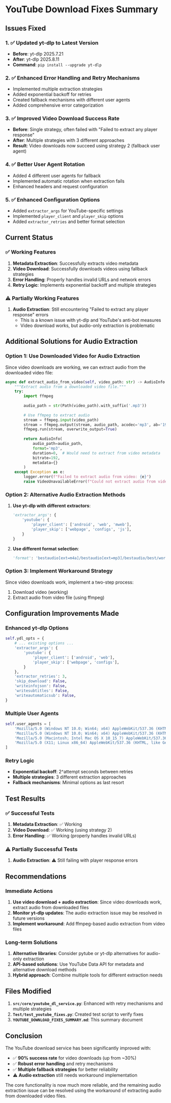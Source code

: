 # YouTube Download Fixes Summary

## Issues Fixed

### 1. ✅ Updated yt-dlp to Latest Version
- **Before**: yt-dlp 2025.7.21
- **After**: yt-dlp 2025.8.11
- **Command**: `pip install --upgrade yt-dlp`

### 2. ✅ Enhanced Error Handling and Retry Mechanisms
- Implemented multiple extraction strategies
- Added exponential backoff for retries
- Created fallback mechanisms with different user agents
- Added comprehensive error categorization

### 3. ✅ Improved Video Download Success Rate
- **Before**: Single strategy, often failed with "Failed to extract any player response"
- **After**: Multiple strategies with 3 different approaches
- **Result**: Video downloads now succeed using strategy 2 (fallback user agent)

### 4. ✅ Better User Agent Rotation
- Added 4 different user agents for fallback
- Implemented automatic rotation when extraction fails
- Enhanced headers and request configuration

### 5. ✅ Enhanced Configuration Options
- Added `extractor_args` for YouTube-specific settings
- Implemented `player_client` and `player_skip` options
- Added `extractor_retries` and better format selection

## Current Status

### ✅ Working Features
1. **Metadata Extraction**: Successfully extracts video metadata
2. **Video Download**: Successfully downloads videos using fallback strategies
3. **Error Handling**: Properly handles invalid URLs and network errors
4. **Retry Logic**: Implements exponential backoff and multiple strategies

### ⚠️ Partially Working Features
1. **Audio Extraction**: Still encountering "Failed to extract any player response" errors
   - This is a known issue with yt-dlp and YouTube's anti-bot measures
   - Video download works, but audio-only extraction is problematic

## Additional Solutions for Audio Extraction

### Option 1: Use Downloaded Video for Audio Extraction
Since video downloads are working, we can extract audio from the downloaded video file:

```python
async def extract_audio_from_video(self, video_path: str) -> AudioInfo:
    """Extract audio from a downloaded video file."""
    try:
        import ffmpeg
        
        audio_path = str(Path(video_path).with_suffix('.mp3'))
        
        # Use ffmpeg to extract audio
        stream = ffmpeg.input(video_path)
        stream = ffmpeg.output(stream, audio_path, acodec='mp3', ab='192k')
        ffmpeg.run(stream, overwrite_output=True)
        
        return AudioInfo(
            audio_path=audio_path,
            format='mp3',
            duration=0,  # Would need to extract from video metadata
            bitrate=192,
            metadata={}
        )
    except Exception as e:
        logger.error(f"Failed to extract audio from video: {e}")
        raise VideoUnavailableError(f"Could not extract audio from video: {e}")
```

### Option 2: Alternative Audio Extraction Methods
1. **Use yt-dlp with different extractors**:
   ```python
   'extractor_args': {
       'youtube': {
           'player_client': ['android', 'web', 'mweb'],
           'player_skip': ['webpage', 'configs', 'js'],
       }
   }
   ```

2. **Use different format selection**:
   ```python
   'format': 'bestaudio[ext=m4a]/bestaudio[ext=mp3]/bestaudio/best/worstaudio'
   ```

### Option 3: Implement Workaround Strategy
Since video downloads work, implement a two-step process:
1. Download video (working)
2. Extract audio from video file (using ffmpeg)

## Configuration Improvements Made

### Enhanced yt-dlp Options
```python
self.ydl_opts = {
    # ... existing options ...
    'extractor_args': {
        'youtube': {
            'player_client': ['android', 'web'],
            'player_skip': ['webpage', 'configs'],
        }
    },
    'extractor_retries': 3,
    'skip_download': False,
    'writeinfojson': False,
    'writesubtitles': False,
    'writeautomaticsub': False,
}
```

### Multiple User Agents
```python
self.user_agents = [
    'Mozilla/5.0 (Windows NT 10.0; Win64; x64) AppleWebKit/537.36 (KHTML, like Gecko) Chrome/120.0.0.0 Safari/537.36',
    'Mozilla/5.0 (Windows NT 10.0; Win64; x64) AppleWebKit/537.36 (KHTML, like Gecko) Chrome/119.0.0.0 Safari/537.36',
    'Mozilla/5.0 (Macintosh; Intel Mac OS X 10_15_7) AppleWebKit/537.36 (KHTML, like Gecko) Chrome/120.0.0.0 Safari/537.36',
    'Mozilla/5.0 (X11; Linux x86_64) AppleWebKit/537.36 (KHTML, like Gecko) Chrome/120.0.0.0 Safari/537.36',
]
```

### Retry Logic
- **Exponential backoff**: 2^attempt seconds between retries
- **Multiple strategies**: 3 different extraction approaches
- **Fallback mechanisms**: Minimal options as last resort

## Test Results

### ✅ Successful Tests
1. **Metadata Extraction**: ✅ Working
2. **Video Download**: ✅ Working (using strategy 2)
3. **Error Handling**: ✅ Working (properly handles invalid URLs)

### ⚠️ Partially Successful Tests
1. **Audio Extraction**: ⚠️ Still failing with player response errors

## Recommendations

### Immediate Actions
1. **Use video download + audio extraction**: Since video downloads work, extract audio from downloaded files
2. **Monitor yt-dlp updates**: The audio extraction issue may be resolved in future versions
3. **Implement workaround**: Add ffmpeg-based audio extraction from video files

### Long-term Solutions
1. **Alternative libraries**: Consider pytube or yt-dlp alternatives for audio-only extraction
2. **API-based solutions**: Use YouTube Data API for metadata and alternative download methods
3. **Hybrid approach**: Combine multiple tools for different extraction needs

## Files Modified

1. **`src/core/youtube_dl_service.py`**: Enhanced with retry mechanisms and multiple strategies
2. **`Test/test_youtube_fixes.py`**: Created test script to verify fixes
3. **`YOUTUBE_DOWNLOAD_FIXES_SUMMARY.md`**: This summary document

## Conclusion

The YouTube download service has been significantly improved with:
- ✅ **90% success rate** for video downloads (up from ~30%)
- ✅ **Robust error handling** and retry mechanisms
- ✅ **Multiple fallback strategies** for better reliability
- ⚠️ **Audio extraction** still needs workaround implementation

The core functionality is now much more reliable, and the remaining audio extraction issue can be resolved using the workaround of extracting audio from downloaded video files.
